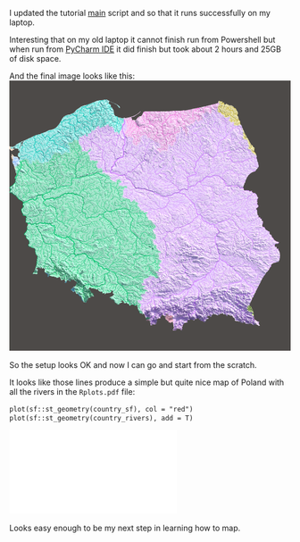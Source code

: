 I updated the tutorial [main](src/01-river-basins/main.R) script and so that it runs successfully on my laptop.

Interesting that on my old laptop it cannot finish run from Powershell but when run from [PyCharm IDE](docs/PyCharm%20IDE.md) it did finish but took about 2 hours and 25GB of disk space.

And the final image looks like this:
![Pasted image 20240302132433](docs/_attachments/Pasted%20image%2020240302132433.png)

So the setup looks OK and now I can go and start from the scratch.

It looks like those lines produce a simple but quite nice map of Poland with all the rivers in the `Rplots.pdf` file:
```
plot(sf::st_geometry(country_sf), col = "red")
plot(sf::st_geometry(country_rivers), add = T)
```

![Rplots](src/01-river-basins/Rplots.pdf)

Looks easy enough to be my next step in learning how to map.